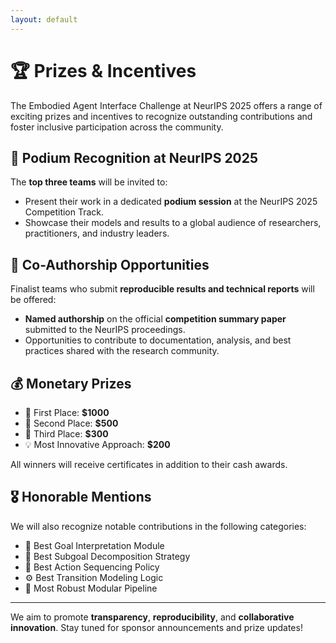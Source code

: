 ```yaml
---
layout: default
---
```


# 🏆 Prizes & Incentives

The Embodied Agent Interface Challenge at NeurIPS 2025 offers a range of exciting prizes and incentives to recognize outstanding contributions and foster inclusive participation across the community.

## 🥇 Podium Recognition at NeurIPS 2025

The **top three teams** will be invited to:

- Present their work in a dedicated **podium session** at the NeurIPS 2025 Competition Track.
- Showcase their models and results to a global audience of researchers, practitioners, and industry leaders.

## 📝 Co-Authorship Opportunities

Finalist teams who submit **reproducible results and technical reports** will be offered:

- **Named authorship** on the official **competition summary paper** submitted to the NeurIPS proceedings.
- Opportunities to contribute to documentation, analysis, and best practices shared with the research community.

## 💰 Monetary Prizes

- 🥇 First Place: **$1000**
- 🥈 Second Place: **$500**
- 🥉 Third Place: **$300**
- 💡 Most Innovative Approach: **$200**

All winners will receive certificates in addition to their cash awards.

## 🎖️ Honorable Mentions

We will also recognize notable contributions in the following categories:

- 🧠 Best Goal Interpretation Module
- 🧩 Best Subgoal Decomposition Strategy
- 🦾 Best Action Sequencing Policy
- ⚙️ Best Transition Modeling Logic
- 🧪 Most Robust Modular Pipeline

---

We aim to promote **transparency**, **reproducibility**, and **collaborative innovation**. Stay tuned for sponsor announcements and prize updates!
